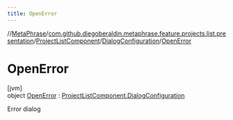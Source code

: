 ```yaml
---
title: OpenError
---
```

//[MetaPhrase](../../../../../index.html)/[com.github.diegoberaldin.metaphrase.feature.projects.list.presentation](../../../index.html)/[ProjectListComponent](../../index.html)/[DialogConfiguration](../index.html)/[OpenError](index.html)



# OpenError



[jvm]\
object [OpenError](index.html) : [ProjectListComponent.DialogConfiguration](../index.html)

Error dialog


